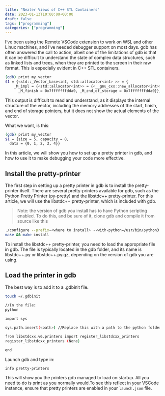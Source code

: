 ```yaml
---
title: "Neater Views of C++ STL Containers"
date: 2023-01-13T10:00:00+00:00
draft: false
tags: ["programming"]
categories: ["programming"]
---
```


I’ve been using the Remote VSCode extension to work on WSL and other Linux machines, and I’ve needed debugger support on most days. gdb has often answered the call to action, albeit one of the limitations of gdb is that it can be difficult to understand the state of complex data structures, such as linked lists and trees, when they are printed to the screen in their raw format. This is especially evident in C++ STL containers.

```bash
(gdb) print my_vector
$1 = {<std::_Vector_base<int, std::allocator<int> >> = {
    _M_impl = {<std::allocator<int>> = {<__gnu_cxx::new_allocator<int>> = {<No data fields>}, <No data fields>}, _M_start = 0x7fffffffdda0,
      _M_finish = 0x7fffffffdda0, _M_end_of_storage = 0x7fffffffdda0}}, <No data fields>}
```

This output is difficult to read and understand, as it displays the internal structure of the vector, including the memory addresses of the start, finish, and end of storage pointers, but it does not show the actual elements of the vector.

What we want, is this:

```bash
(gdb) print my_vector
$1 = {size = 5, capacity = 8,
  data = {0, 1, 2, 3, 4}}
```

In this article, we will show you how to set up a pretty printer in gdb, and how to use it to make debugging your code more effective.

## Install the pretty-printer

The first step in setting up a pretty printer in gdb is to install the pretty-printer itself. There are several pretty-printers available for gdb, such as the Python Pretty Printer (py-pretty) and the libstdc++ pretty-printer. For this article, we will use the libstdc++ pretty-printer, which is included with gdb.

> Note: the version of gdb you install has to have Python scripting enabled. To do this, and be sure of it, clone gdb and compile it from source like this
```bash
./configure --prefix=<where to install> --with-python=/usr/bin/python3 
make && make install  
```

To install the libstdc++ pretty-printer, you need to load the appropriate file in gdb. The file is typically located in the gdb folder, and its name is libstdc++.py or libstdc++.py.gz, depending on the version of gdb you are using.

## Load the printer in gdb

The best way is to add it to a .gdbinit file.
```bash
touch ~/.gdbinit
 
//In the file:
python 

import sys 

sys.path.insert(<path>) //Replace this with a path to the python folder in your gcc installation

from libstdcxx.v6.printers import register_libstdcxx_printers 
register_libstdcxx_printers (None) 

end
```

Launch gdb and type in:
```bash
info pretty-printers
```

This will show you the printers gdb managed to load on startup. All you need to do is print as you normally would.To see this reflect in your VSCode instance, ensure that pretty printers are enabled in your `launch.json` file.